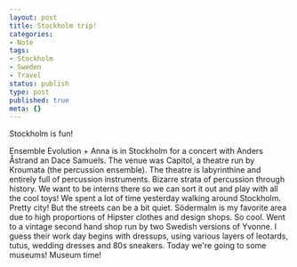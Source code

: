 ```yaml
---
layout: post
title: Stockholm trip!
categories:
- Note
tags:
- Stockholm
- Sweden
- Travel
status: publish
type: post
published: true
meta: {}
---
```


Stockholm is fun!

 Ensemble Evolution + Anna is in Stockholm for a concert with Anders Åstrand an Dace Samuels. The venue was Capitol, a theatre run by Kroumata (the percussion ensemble). The theatre is labyrinthine and entirely full of percussion instruments. Bizarre strata of percussion through history. We want to be interns there so we can sort it out and play with all the cool toys! 
 We spent a lot of time yesterday walking around Stockholm. Pretty city! But the streets can be a bit quiet. Södermalm is my favorite area due to high proportions of Hipster clothes and design shops. So cool. 
 Went to a vintage second hand shop run by two Swedish versions of Yvonne. I guess their work day begins with dressups, using various layers of leotards, tutus, wedding dresses and 80s sneakers. 
 Today we're going to some museums! Museum time!
